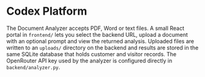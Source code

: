 # Codex Platform

The Document Analyzer accepts PDF, Word or text files. A small React portal in
`frontend/` lets you select the backend URL, upload a document with an optional
prompt and view the returned analysis. Uploaded files are written to an
`uploads/` directory on the backend and results are stored in the same SQLite
database that holds customer and visitor records. The OpenRouter API key used by
the analyzer is configured directly in `backend/analyzer.py`.

